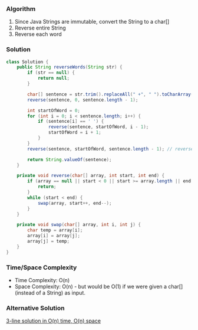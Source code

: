 ### Algorithm

1. Since Java Strings are immutable, convert the String to a char[]
1. Reverse entire String
1. Reverse each word

### Solution

```java
class Solution {
    public String reverseWords(String str) {
        if (str == null) {
            return null;
        }

        char[] sentence = str.trim().replaceAll(" +", " ").toCharArray();
        reverse(sentence, 0, sentence.length - 1);

        int startOfWord = 0;
        for (int i = 0; i < sentence.length; i++) {
            if (sentence[i] == ' ') {
                reverse(sentence, startOfWord, i - 1);
                startOfWord = i + 1;
            }
        }
        reverse(sentence, startOfWord, sentence.length - 1); // reverse last word

        return String.valueOf(sentence);
    }

    private void reverse(char[] array, int start, int end) {
        if (array == null || start < 0 || start >= array.length || end < 0 || end >= array.length) {
            return;
        }
        while (start < end) {
            swap(array, start++, end--);
        }
    }

    private void swap(char[] array, int i, int j) {
        char temp = array[i];
        array[i] = array[j];
        array[j] = temp;
    }
}
```

### Time/Space Complexity

- Time Complexity: O(n)
- Space Complexity: O(n) - but would be O(1) if we were given a char[] (instead of a String) as input.

### Alternative Solution

[3-line solution in O(n) time, O(n) space](https://leetcode.com/problems/reverse-words-in-a-string/discuss/47781/Java-3-line-builtin-solution)
